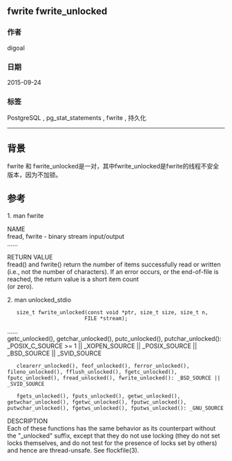 ## fwrite fwrite_unlocked    
                                                                                                                           
### 作者                                                                                                          
digoal                                                                                                          
                                                                                                          
### 日期                                                                                                           
2015-09-24                                                                                               
                                                                                                            
### 标签                                                                                                          
PostgreSQL , pg_stat_statements , fwrite , 持久化       
                                                                                                                      
----                                                                                                                      
                                                                                                                       
## 背景                                               
fwrite 和 fwrite_unlocked是一对，其中fwrite_unlocked是fwrite的线程不安全版本，因为不加锁。  
  
## 参考  
1\.  man fwrite  
  
NAME  
       fread, fwrite - binary stream input/output  
......  
  
RETURN VALUE  
       fread()  and fwrite() return the number of items successfully read or written (i.e., not the number of characters).  If an error occurs, or the end-of-file is reached, the return value is a short item count  
       (or zero).  
  
2\. man unlocked_stdio  
  
       size_t fwrite_unlocked(const void *ptr, size_t size, size_t n,  
                             FILE *stream);  
......  
       getc_unlocked(), getchar_unlocked(), putc_unlocked(), putchar_unlocked(): _POSIX_C_SOURCE >= 1 || _XOPEN_SOURCE || _POSIX_SOURCE || _BSD_SOURCE || _SVID_SOURCE  
  
       clearerr_unlocked(), feof_unlocked(), ferror_unlocked(), fileno_unlocked(), fflush_unlocked(), fgetc_unlocked(), fputc_unlocked(), fread_unlocked(), fwrite_unlocked(): _BSD_SOURCE || _SVID_SOURCE  
  
       fgets_unlocked(), fputs_unlocked(), getwc_unlocked(), getwchar_unlocked(), fgetwc_unlocked(), fputwc_unlocked(), putwchar_unlocked(), fgetws_unlocked(), fputws_unlocked(): _GNU_SOURCE  
  
DESCRIPTION  
       Each  of  these  functions has the same behavior as its counterpart without the "_unlocked" suffix, except that they do not use locking (they do not set locks themselves, and do not test for the presence of locks set by others) and hence are thread-unsafe.  See flockfile(3).  
